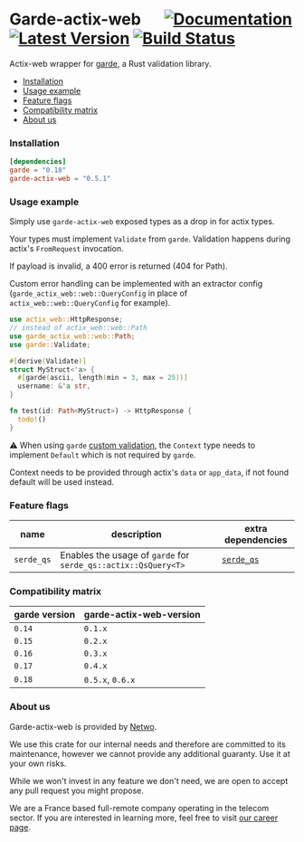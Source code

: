 # Garde-actix-web &emsp; [![Documentation]][docs.rs] [![Latest Version]][crates.io] [![Build Status]][build]

[docs.rs]: https://docs.rs/garde-actix-web/

[crates.io]: https://crates.io/crates/garde-actix-web

[build]: https://github.com/netwo-io/garde-actix-web/actions/workflows/build.yaml?branch=main

[Documentation]: https://img.shields.io/docsrs/garde-actix-web

[Latest Version]: https://img.shields.io/crates/v/garde-actix-web.svg

[Build Status]: https://github.com/netwo-io/garde-actix-web/actions/workflows/build.yaml/badge.svg?branch=main

Actix-web wrapper for [garde](https://github.com/jprochazk/garde), a Rust validation library.

- [Installation](#installation)
- [Usage example](#usage-example)
- [Feature flags](#feature-flags)
- [Compatibility matrix](#compatibility-matrix)
- [About us](#about-us)

### Installation

```toml
[dependencies]
garde = "0.18"
garde-actix-web = "0.5.1"
```

### Usage example

Simply use `garde-actix-web` exposed types as a drop in for actix types.

Your types must implement `Validate` from `garde`. Validation happens during actix's `FromRequest` invocation.

If payload is invalid, a 400 error is returned (404 for Path).

Custom error handling can be implemented with an extractor config (`garde_actix_web::web::QueryConfig` in place
of `actix_web::web::QueryConfig` for example).

```rust
use actix_web::HttpResponse;
// instead of actix_web::web::Path
use garde_actix_web::web::Path;
use garde::Validate;

#[derive(Validate)]
struct MyStruct<'a> {
  #[garde(ascii, length(min = 3, max = 25))]
  username: &'a str,
}

fn test(id: Path<MyStruct>) -> HttpResponse {
  todo!()
}
```

⚠️ When using `garde` [custom validation](https://github.com/jprochazk/garde#custom-validation), the `Context` type
needs to implement `Default` which is not required by `garde`.

Context needs to be provided through actix's `data` or `app_data`, if not found default will be used instead.

### Feature flags

| name       | description                                                    | extra dependencies                              |
|------------|----------------------------------------------------------------|-------------------------------------------------|
| `serde_qs` | Enables the usage of `garde` for `serde_qs::actix::QsQuery<T>` | [`serde_qs`](https://crates.io/crates/serde_qs) |

### Compatibility matrix

| garde version | garde-actix-web-version |
|---------------|-------------------------|
| `0.14`        | `0.1.x`                 |
| `0.15`        | `0.2.x`                 |
| `0.16`        | `0.3.x`                 |
| `0.17`        | `0.4.x`                 |
| `0.18`        | `0.5.x`, `0.6.x`        |

### About us

Garde-actix-web is provided by [Netwo](https://www.netwo.io).

We use this crate for our internal needs and therefore are committed to its maintenance, however we cannot provide any
additional guaranty. Use it at your own risks.

While we won't invest in any feature we don't need, we are open to accept any pull request you might propose.

We are a France based full-remote company operating in the telecom sector. If you are interested in learning more, feel
free to visit [our career page](https://www.netwo.io/carriere).
